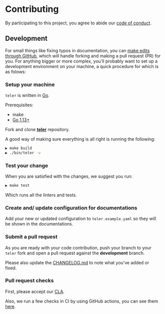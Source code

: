 # Contributing

By participating to this project, you agree to abide our [code of conduct](https://github.com/kitabisa/teler/blob/development/CODE_OF_CONDUCT.md).

## Development

For small things like fixing typos in documentation, you can [make edits through GitHub](https://help.github.com/articles/editing-files-in-another-user-s-repository/), which will handle forking and making a pull request (PR) for you. For anything bigger or more complex, you'll probably want to set up a development environment on your machine, a quick procedure for which is as folows:


### Setup your machine

`teler` is written in [Go](https://golang.org/).

Prerequisites:

- make
- [Go 1.13+](https://golang.org/doc/install)

Fork and clone **[teler](https://github.com/kitabisa/teler)** repository.

A good way of making sure everything is all right is running the following:

```bash
▶ make build
▶ ./bin/teler -v
```

### Test your change

When you are satisfied with the changes, we suggest you run:

```bash
▶ make test
```

Which runs all the linters and tests.

### Create and/ update configuration for documentations

Add your new or updated configuration to `teler.example.yaml` so they will be shown in the documentations.

### Submit a pull request

As you are ready with your code contribution, push your branch to your `teler` fork and open a pull request against the **development** branch.

Please also update the [CHANGELOG.md](https://github.com/kitabisa/teler/blob/development/CHANGELOG.md) to note what you've added or fixed.

### Pull request checks

First, please accept our [CLA](https://github.com/kitabisa/teler/blob/development/CONTRIBUTION_LICENSE_AGREEMENT.md).

Also, we run a few checks in CI by using GitHub actions, you can see them [here](https://github.com/kitabisa/teler/tree/development/.github/workflows).